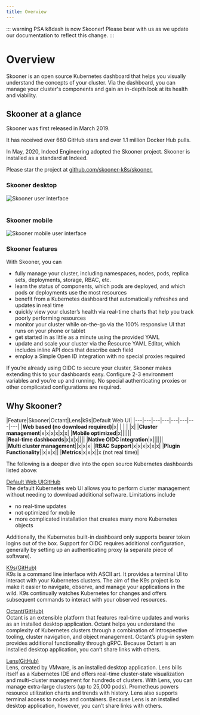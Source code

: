 ```yaml
---
title: Overview
---
```


::: warning PSA
k8dash is now Skooner! Please bear with us as we update our documentation to reflect this change.
:::

# Overview

Skooner is an open source Kubernetes dashboard that helps you visually understand the concepts of your cluster. Via the dashboard, you can manage your cluster's components and gain an in-depth look at its health and viability. 

## Skooner at a glance

Skooner was first released in March 2019.<br>

It has received over 660 GitHub stars and over 1.1 million Docker Hub pulls.<br>

In May, 2020, Indeed Engineering adopted the Skooner project. Skooner is installed as a standard at Indeed.

Please star the project at [github.com/skooner-k8s/skooner.](https://github.com/skooner-k8s/skooner)

### Skooner desktop

<img 
:src="$withBase('/images/k8dash-screen.png')" alt="Skooner user interface" class="img-with-border"/>
<br></br>

### Skooner mobile

<img 
:src="$withBase('/images/k8dash-mobile.png')" alt="Skooner mobile user interface" class="img-with-border"/>

### Skooner features

With Skooner, you can
- fully manage your cluster, including namespaces, nodes, pods, replica sets, deployments, storage, RBAC, etc.
- learn the status of components, which pods are deployed, and which pods or deployments use the most resources
- benefit from a Kubernetes dashboard that automatically refreshes and updates in real time
- quickly view your cluster’s health via real-time charts that help you track poorly performing resources
- monitor your cluster while on-the-go via the 100% responsive UI that runs on your phone or tablet
- get started in as little as a minute using the provided YAML
- update and scale your cluster via the Resource YAML Editor, which includes inline API docs that describe each field
- employ a Simple Open ID integration with no special proxies required

If you’re already using OIDC to secure your cluster, Skooner makes extending this to your dashboards easy. Configure 2-3 environment variables and you’re up and running. No special authenticating proxies or other complicated configurations are required.

## Why Skooner?

|Feature|Skooner|Octant|Lens|k9s|Default Web UI|
|---|---|---|---|---|---|---|---|
|<nobr>**Web based (no download required)**</nobr>|x| | | | |x|
|**Cluster management**|x|x|x|x|x|x|
|**Mobile optimized**|x||||||
|<nobr>**Real-time dashboards**</nobr>|x|x|x||||
|<nobr>**Native OIDC integration**</nobr>|x||||||
|<nobr>**Multi cluster management**</nobr>||x|x|x|
|**RBAC Support**|x|x|x|x|x|x|
|**Plugin Functionality**||x|x|x||
|**Metrics**|x|x|x||x (not real time)|

The following is a deeper dive into the open source Kubernetes dashboards listed above:

[Default Web UI](https://kubernetes.io/docs/tasks/access-application-cluster/web-ui-dashboard/)[GitHub](https://github.com/kubernetes/dashboard)<br>
The default Kubernetes web UI allows you to perform cluster management without needing to download additional software. Limitations include
* no real-time updates
* not optimized for mobile
* more complicated installation that creates many more Kubernetes objects<br>

Additionally, the Kubernetes built-in dashboard only supports bearer token logins out of the box. Support for OIDC requires additional configuration, generally by setting up an authenticating proxy (a separate piece of software).

[K9s](https://k9scli.io/)[(GitHub)](https://github.com/derailed/k9s)<br>
K9s is a command line interface with ASCII art. It provides a terminal UI to interact with your Kubernetes clusters. The aim of the K9s project is to make it easier to navigate, observe, and manage your applications in the wild. K9s continually watches Kubernetes for changes and offers subsequent commands to interact with your observed resources.

[Octant](https://octant.dev/)[(GitHub)](https://github.com/vmware-tanzu/octant)<br>
Octant is an extensible platform that features real-time updates and works as an installed desktop application. Octant helps you understand the complexity of Kubernetes clusters through a combination of introspective tooling, cluster navigation, and object management. Octant’s plug-in system provides additional functionality through gRPC. Because Octant is an installed desktop application, you can’t share links with others.

[Lens](https://k8slens.dev/)[(GitHub)](https://github.com/lensapp/lens)<br>
Lens, created by VMware, is an installed desktop application. Lens bills itself as a Kubernetes IDE and offers real-time cluster-state visualization and multi-cluster management for hundreds of clusters. With Lens, you can manage extra-large clusters (up to 25,000 pods). Prometheus powers resource utilization charts and trends with history. Lens also supports terminal access to nodes and containers. Because Lens is an installed desktop application, however, you can’t share links with others.
